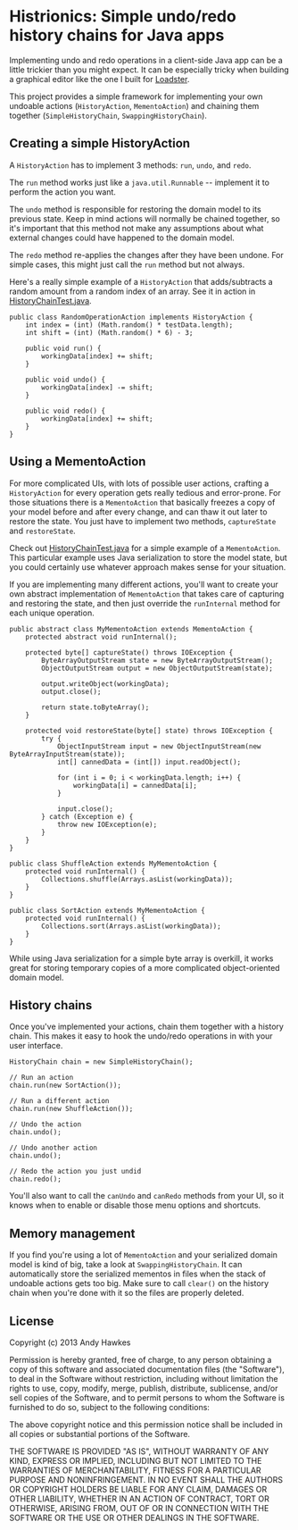 # Histrionics: Simple undo/redo history chains for Java apps

Implementing undo and redo operations in a client-side Java app can be 
a little trickier than you might expect. It can be especially tricky when 
building a graphical editor like the one I built for [Loadster](http://www.loadsterperformance.com).

This project provides a simple framework for implementing your own 
undoable actions (`HistoryAction`, `MementoAction`) and chaining them together
(`SimpleHistoryChain`, `SwappingHistoryChain`).

## Creating a simple HistoryAction

A `HistoryAction` has to implement 3 methods: `run`, `undo`, and `redo`.

The `run` method works just like a `java.util.Runnable` -- implement
it to perform the action you want.

The `undo` method is responsible for restoring the domain model to its 
previous state. Keep in mind actions will normally be chained together,
so it's important that this method not make any assumptions about what
external changes could have happened to the domain model.

The `redo` method re-applies the changes after they have been undone. For
simple cases, this might just call the `run` method but not always.

Here's a really simple example of a `HistoryAction` that adds/subtracts a random
amount from a random index of an array. See it in action in 
[HistoryChainTest.java](https://github.com/azhawkes/histrionics/blob/master/src/test/com/andyhawkes/histrionics/HistoryChainTest.java).
	
	public class RandomOperationAction implements HistoryAction {
		int index = (int) (Math.random() * testData.length);
		int shift = (int) (Math.random() * 6) - 3;

		public void run() {
			workingData[index] += shift;
		}

		public void undo() {
			workingData[index] -= shift;
		}

		public void redo() {
			workingData[index] += shift;
		}
	}
	
## Using a MementoAction

For more complicated UIs, with lots of possible user actions, crafting a `HistoryAction` for every
operation gets really tedious and error-prone. For those situations there is a `MementoAction` 
that basically freezes a copy of your model before and after every change, and can thaw it out later
to restore the state. You just have to implement two methods, `captureState` and `restoreState`.

Check out [HistoryChainTest.java](https://github.com/azhawkes/histrionics/blob/master/src/test/com/andyhawkes/histrionics/HistoryChainTest.java)
for a simple example of a `MementoAction`. This particular example uses Java serialization to store 
the model state, but you could certainly use whatever approach makes sense for your situation.

If you are implementing many different actions, you'll want to create your own abstract
implementation of `MementoAction` that takes care of capturing and restoring the state, and then 
just override the `runInternal` method for each unique operation.


    public abstract class MyMementoAction extends MementoAction {
        protected abstract void runInternal();
  
        protected byte[] captureState() throws IOException {
            ByteArrayOutputStream state = new ByteArrayOutputStream();
            ObjectOutputStream output = new ObjectOutputStream(state);
  
            output.writeObject(workingData);
            output.close();
  
            return state.toByteArray();
        }
  
        protected void restoreState(byte[] state) throws IOException {
            try {
                ObjectInputStream input = new ObjectInputStream(new ByteArrayInputStream(state));
                int[] cannedData = (int[]) input.readObject();
  
                for (int i = 0; i < workingData.length; i++) {
                    workingData[i] = cannedData[i];
                }
  
                input.close();
            } catch (Exception e) {
                throw new IOException(e);
            }
        }
    }
  
    public class ShuffleAction extends MyMementoAction {
        protected void runInternal() {
            Collections.shuffle(Arrays.asList(workingData));
        }
    }
  
    public class SortAction extends MyMementoAction {
        protected void runInternal() {
            Collections.sort(Arrays.asList(workingData));
        }
    }
  

While using Java serialization for a simple byte array is overkill, it works great for storing temporary copies
of a more complicated object-oriented domain model.

## History chains

Once you've implemented your actions, chain them together with a history chain. This makes it easy to hook the undo/redo
operations in with your user interface.

    HistoryChain chain = new SimpleHistoryChain();

    // Run an action
    chain.run(new SortAction());

    // Run a different action
    chain.run(new ShuffleAction());

    // Undo the action
    chain.undo();
    
    // Undo another action
    chain.undo();
    
    // Redo the action you just undid
    chain.redo();

You'll also want to call the `canUndo` and `canRedo` methods from your UI, so it knows when to enable or disable
those menu options and shortcuts.

## Memory management

If you find you're using a lot of `MementoAction` and your serialized domain model is kind of big, take a 
look at `SwappingHistoryChain`. It can automatically store the serialized mementos in files when the stack of
undoable actions gets too big. Make sure to call `clear()` on the history chain when you're done with it so the
files are properly deleted.

## License
Copyright (c) 2013 Andy Hawkes

Permission is hereby granted, free of charge, to any person obtaining a copy of this software and associated documentation files (the "Software"), to deal in the Software without restriction, including without limitation the rights to use, copy, modify, merge, publish, distribute, sublicense, and/or sell copies of the Software, and to permit persons to whom the Software is furnished to do so, subject to the following conditions:

The above copyright notice and this permission notice shall be included in all copies or substantial portions of the Software.

THE SOFTWARE IS PROVIDED "AS IS", WITHOUT WARRANTY OF ANY KIND, EXPRESS OR IMPLIED, INCLUDING BUT NOT LIMITED TO THE WARRANTIES OF MERCHANTABILITY, FITNESS FOR A PARTICULAR PURPOSE AND NONINFRINGEMENT. IN NO EVENT SHALL THE AUTHORS OR COPYRIGHT HOLDERS BE LIABLE FOR ANY CLAIM, DAMAGES OR OTHER LIABILITY, WHETHER IN AN ACTION OF CONTRACT, TORT OR OTHERWISE, ARISING FROM, OUT OF OR IN CONNECTION WITH THE SOFTWARE OR THE USE OR OTHER DEALINGS IN THE SOFTWARE.
